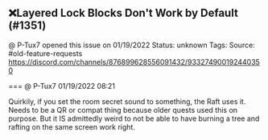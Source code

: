 ## ❌Layered Lock Blocks Don't Work by Default (#1351)
@ P-Tux7 opened this issue on 01/19/2022
Status: unknown
Tags: 
Source: #old-feature-requests https://discord.com/channels/876899628556091432/933274900192440350


=== @ P-Tux7 01/19/2022 08:21

Quirkily, if you set the room secret sound to something, the Raft uses it. Needs to be a QR or compat thing because older quests used this on purpose. But it IS admittedly weird to not be able to have burning a tree and rafting on the same screen work right.
